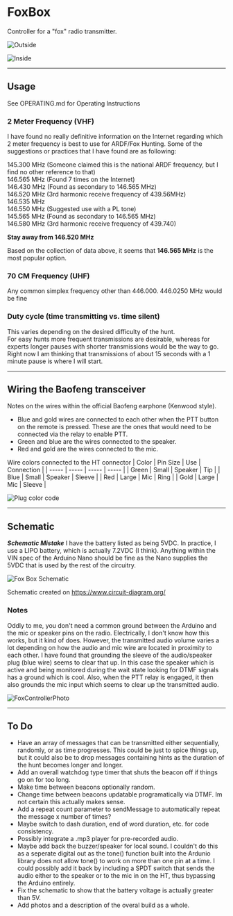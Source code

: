 # FoxBox
Controller for a "fox" radio transmitter.

![Outside](https://github.com/user-attachments/assets/ff5f8806-a57f-4f8e-bb65-aaeaa3189fdb)

![Inside](https://github.com/user-attachments/assets/3af6165f-873a-48f8-8b4a-2002d4259cf4)

---

## Usage
See OPERATING.md for Operating Instructions

### 2 Meter Frequency (VHF)
I have found no really definitive information on the Internet regarding which 2 meter frequency is best to use for ARDF/Fox Hunting. Some of the suggestions or practices that I have found are as following:

145.300 MHz (Someone claimed this is the national ARDF frequency, but I find no other reference to that)  
146.565 MHz (Found 7 times on the Internet)  
146.430 MHz (Found as secondary to 146.565 MHz)  
146.520 MHz (3rd harmonic receive frequency of 439.56MHz)  
146.535 MHz   
146.550 MHz (Suggested use with a PL tone)  
145.565 MHz (Found as secondary to 146.565 MHz)  
146.580 MHz (3rd harmonic receive frequency of 439.740)

**Stay away from 146.520 MHz**

Based on the collection of data above, it seems that **146.565 MHz** is the most popular option.

### 70 CM Frequency (UHF)
Any common simplex frequency other than 446.000.
446.0250 MHz would be fine

### Duty cycle (time transmitting vs. time silent)
This varies depending on the desired difficulty of the hunt.  
For easy hunts more frequent transmissions are desirable, whereas for experts longer pauses with shorter transmissions
    would be the way to go.  
Right now I am thinking that transmissions of about 15 seconds with a 1 minute pause is where I will start.

---

## Wiring the Baofeng transceiver
Notes on the wires within the official Baofeng earphone (Kenwood style).
* Blue and gold wires are connected to each other when the PTT button on the remote is pressed. These are the ones that would need to be connected via the relay to enable PTT.
* Green and blue are the wires connected to the speaker.
* Red and gold are the wires connected to the mic.

Wire colors connected to the HT connector
| Color  | Pin Size | Use         | Connection |
| -----  | -----    | -----       | -----      |
| Green  | Small    | Speaker     | Tip       |
| Blue   | Small    | Speaker     | Sleeve    |
| Red    | Large    | Mic         | Ring      |
| Gold   | Large    | Mic         | Sleeve    |

![Plug color code](https://github.com/user-attachments/assets/37c4ba3d-8209-4482-b44f-281adfa72733)

---

## Schematic
***Schematic Mistake*** I have the battery listed as being 5VDC. In practice, I use a LIPO battery, which is actually 7.2VDC (I think). Anything within the VIN spec of the Arduino Nano should be fine as the Nano supplies the 5VDC that is used by the rest of the circuitry. 

![Fox Box Schematic](https://github.com/user-attachments/assets/09bdead5-9cca-448e-bb17-bf2da77564a9)

Schematic created on https://www.circuit-diagram.org/

### Notes
Oddly to me, you don't need a common ground between the Arduino and the mic or speaker pins on the radio.
Electrically, I don't know how this works, but it kind of does. However, the transmitted audio volume varies a lot
depending on how the audio and mic wire are located in proximity to each other. I have found that grounding
the sleeve of the audio/speaker plug (blue wire) seems to clear that up. In this case the speaker which is 
active and being monitored during the wait state looking for DTMF signals has a ground which is cool. Also, when 
the PTT relay is engaged, it then also grounds the mic input which seems to clear up the transmitted audio.

![FoxControllerPhoto](https://github.com/user-attachments/assets/0d64c581-cddb-4c83-a528-850d736533af)


---

## To Do
* Have an array of messages that can be transmitted either sequentially, randomly, or as time progresses.
    This could be just to spice things up, but it could also be to drop messages containing hints as 
    the duration of the hunt becomes longer and longer.
* Add an overall watchdog type timer that shuts the beacon off if things go on for too long.
* Make time between beacons optionally random.
* Change time between beacons updatable programatically via DTMF. Im not certain this actually makes sense.
* Add a repeat count parameter to sendMessage to automatically repeat the message x number of times?
* Maybe switch to dash duration, end of word duration, etc. for code consistency.
* Possibly integrate a .mp3 player for pre-recorded audio.
* Maybe add back the buzzer/speaker for local sound. I couldn't do this as a seperate digital out as the 
    tone() function built into the Ardunio library does not allow tone() to work on more than one pin
    at a time. I could possibly add it back by including a SPDT switch that sends the audio either to the
    speaker or to the mic in on the HT, thus bypassing the Arduino entirely.
* Fix the schematic to show that the battery voltage is actually greater than 5V.
* Add photos and a description of the overal build as a whole.

